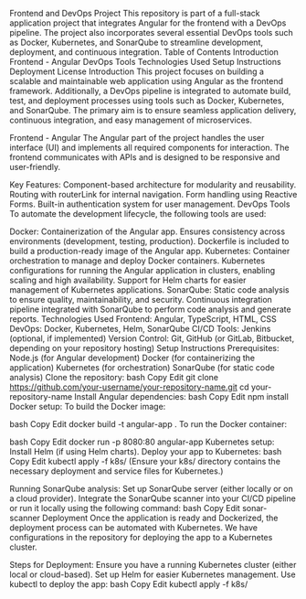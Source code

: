 Frontend and DevOps Project
This repository is part of a full-stack application project that integrates Angular for the frontend with a DevOps pipeline. The project also incorporates several essential DevOps tools such as Docker, Kubernetes, and SonarQube to streamline development, deployment, and continuous integration.
Table of Contents
Introduction
Frontend - Angular
DevOps Tools
Technologies Used
Setup Instructions
Deployment
License
Introduction
This project focuses on building a scalable and maintainable web application using Angular as the frontend framework. Additionally, a DevOps pipeline is integrated to automate build, test, and deployment processes using tools such as Docker, Kubernetes, and SonarQube. The primary aim is to ensure seamless application delivery, continuous integration, and easy management of microservices.

Frontend - Angular
The Angular part of the project handles the user interface (UI) and implements all required components for interaction. The frontend communicates with APIs and is designed to be responsive and user-friendly.

Key Features:
Component-based architecture for modularity and reusability.
Routing with routerLink for internal navigation.
Form handling using Reactive Forms.
Built-in authentication system for user management.
DevOps Tools
To automate the development lifecycle, the following tools are used:

Docker:
Containerization of the Angular app.
Ensures consistency across environments (development, testing, production).
Dockerfile is included to build a production-ready image of the Angular app.
Kubernetes:
Container orchestration to manage and deploy Docker containers.
Kubernetes configurations for running the Angular application in clusters, enabling scaling and high availability.
Support for Helm charts for easier management of Kubernetes applications.
SonarQube:
Static code analysis to ensure quality, maintainability, and security.
Continuous integration pipeline integrated with SonarQube to perform code analysis and generate reports.
Technologies Used
Frontend: Angular, TypeScript, HTML, CSS
DevOps: Docker, Kubernetes, Helm, SonarQube
CI/CD Tools: Jenkins (optional, if implemented)
Version Control: Git, GitHub (or GitLab, Bitbucket, depending on your repository hosting)
Setup Instructions
Prerequisites:
Node.js (for Angular development)
Docker (for containerizing the application)
Kubernetes (for orchestration)
SonarQube (for static code analysis)
Clone the repository:
bash
Copy
Edit
git clone https://github.com/your-username/your-repository-name.git
cd your-repository-name
Install Angular dependencies:
bash
Copy
Edit
npm install
Docker setup:
To build the Docker image:

bash
Copy
Edit
docker build -t angular-app .
To run the Docker container:

bash
Copy
Edit
docker run -p 8080:80 angular-app
Kubernetes setup:
Install Helm (if using Helm charts).
Deploy your app to Kubernetes:
bash
Copy
Edit
kubectl apply -f k8s/
(Ensure your k8s/ directory contains the necessary deployment and service files for Kubernetes.)

Running SonarQube analysis:
Set up SonarQube server (either locally or on a cloud provider).
Integrate the SonarQube scanner into your CI/CD pipeline or run it locally using the following command:
bash
Copy
Edit
sonar-scanner
Deployment
Once the application is ready and Dockerized, the deployment process can be automated with Kubernetes. We have configurations in the repository for deploying the app to a Kubernetes cluster.

Steps for Deployment:
Ensure you have a running Kubernetes cluster (either local or cloud-based).
Set up Helm for easier Kubernetes management.
Use kubectl to deploy the app:
bash
Copy
Edit
kubectl apply -f k8s/
